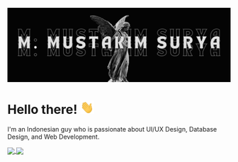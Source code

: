 [![Header](https://github.com/m-mustakim-surya/m-mustakim-surya/blob/main/header-takim.png)](https://takimsurya.vercel.app)

# Hello there! <img src="https://github.com/m-mustakim-surya/m-mustakim-surya/blob/main/wave.gif" width="30px" height="30px" />

I'm an Indonesian guy who is passionate about UI/UX Design, Database Design, and Web Development.

<a href="https://github.com/m-mustakim-surya">
  <img align="center" height="180em" src="https://github-readme-stats-eight-theta.vercel.app/api?username=m-mustakim-surya&show_icons=true&count_private=true&title_color=ffffff&text_color=c9cacc&icon_color=2bbc8a&bg_color=1d1f21" "/>
  <img align="center" height="180em" src="https://github-readme-stats-eight-theta.vercel.app/api/top-langs/?username=m-mustakim-surya&hide_progress=true&hide=scss,tex&title_color=ffffff&text_color=c9cacc&icon_color=2bbc8a&bg_color=1d1f21&langs_count=4"/>
</a>
